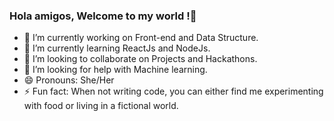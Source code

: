### Hola amigos, Welcome to my world !👋




- 🔭 I’m currently working on Front-end and Data Structure.
- 🌱 I’m currently learning ReactJs and NodeJs.
- 👯 I’m looking to collaborate on Projects and Hackathons.
- 🤔 I’m looking for help with Machine learning.
- 😄 Pronouns: She/Her
- ⚡ Fun fact: When not writing code, you can either find me experimenting with food or living in a fictional world.

